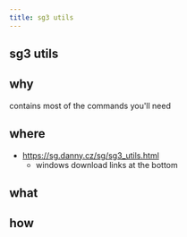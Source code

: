 ```yaml
---
title: sg3 utils
---
```


## sg3 utils

## why
contains most of the commands you'll need

## where
* https://sg.danny.cz/sg/sg3_utils.html
  * windows download links at the bottom

## what

## how
